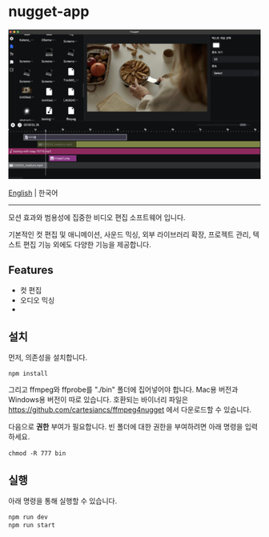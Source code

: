 # nugget-app

![plot](../assets/images/screenshot.png)

[English](../README.md) | 한국어

<hr/>

모션 효과와 범용성에 집중한 비디오 편집 소프트웨어 입니다.

기본적인 컷 편집 및 애니메이션, 사운드 믹싱, 외부 라이브러리 확장, 프로젝트 관리, 텍스트 편집 기능 외에도 다양한 기능을 제공합니다.

## Features

- 컷 편집
- 오디오 믹싱
-

## 설치

먼저, 의존성을 설치합니다.

```
npm install
```

그리고 ffmpeg와 ffprobe를 "./bin" 폴더에 집어넣어야 합니다. Mac용 버전과 Windows용 버전이 따로 있습니다. 호환되는 바이너리 파일은 https://github.com/cartesiancs/ffmpeg4nugget 에서 다운로드할 수 있습니다.

다음으로 **권한** 부여가 필요합니다. 빈 폴더에 대한 권한을 부여하려면 아래 명령을 입력하세요.

`chmod -R 777 bin`

## 실행

아래 명령을 통해 실행할 수 있습니다.

```
npm run dev
npm run start
```
